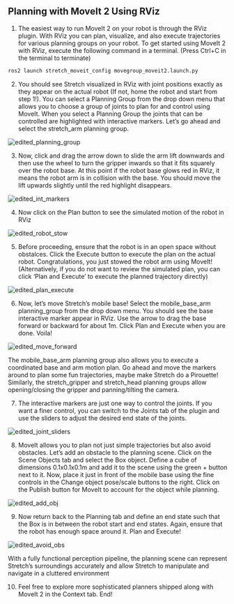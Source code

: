 ## Planning with MoveIt 2 Using RViz

1. The easiest way to run MoveIt 2 on your robot is through the RViz plugin. With RViz you can plan, visualize, and also execute trajectories for various planning groups on your robot. To get started using MoveIt 2 with RViz, execute the following command in a terminal. (Press Ctrl+C in the terminal to terminate)

```{.bash .shell-prompt}
ros2 launch stretch_moveit_config movegroup_moveit2.launch.py
```

2. You should see Stretch visualized in RViz with joint positions exactly as they appear on the actual robot (If not, home the robot and start from step 1!). You can select a Planning Group from the drop down menu that allows you to choose a group of joints to plan for and control using MoveIt. When you select a Planning Group the joints that can be controlled are highlighted with interactive markers. Let’s go ahead and select the stretch_arm planning group.

![edited_planning_group](https://user-images.githubusercontent.com/97639181/181605746-f3b141b8-af4d-4c9e-a3e0-02ec7985c9ab.gif)

3. Now, click and drag the arrow down to slide the arm lift downwards and then use the wheel to turn the gripper inwards so that it fits squarely over the robot base. At this point if the robot base glows red in RViz, it means the robot arm is in collision with the base. You should move the lift upwards slightly until the red highlight disappears.

![edited_int_markers](https://user-images.githubusercontent.com/97639181/181605790-623fef72-ba0b-4448-9240-f9ac0cb7e671.gif)

4. Now click on the Plan button to see the simulated motion of the robot in RViz

![edited_robot_stow](https://user-images.githubusercontent.com/97639181/181605820-9a5390e6-4a5b-49e6-8eae-b4aaa8e070ed.gif)

5. Before proceeding, ensure that the robot is in an open space without obstalces. Click the Execute button to execute the plan on the actual robot. Congratulations, you just stowed the robot arm using MoveIt! (Alternatively, if you do not want to review the simulated plan, you can click ‘Plan and Execute’ to execute the planned trajectory directly)

![edited_plan_execute](https://user-images.githubusercontent.com/97639181/181605939-12160e3a-15c7-40c8-99db-71ef643ff7a6.gif)

6. Now, let’s move Stretch’s mobile base! Select the mobile_base_arm planning_group from the drop down menu. You should see the base interactive marker appear in RViz. Use the arrow to drag the base forward or backward for about 1m. Click Plan and Execute when you are done. Voila!

![edited_move_forward](https://user-images.githubusercontent.com/97639181/181606040-c3496c59-6c6c-483d-9b9b-7538c1f8093a.gif)

The mobile_base_arm planning group also allows you to execute a coordinated base and arm motion plan. Go ahead and move the markers around to plan some fun trajectories, maybe make Stretch do a Pirouette! Similarly, the stretch_gripper and stretch_head planning groups allow opening/closing the gripper and panning/tilting the camera.

7. The interactive markers are just one way to control the joints. If you want a finer control, you can switch to the Joints tab of the plugin and use the sliders to adjust the desired end state of the joints.

![edited_joint_sliders](https://user-images.githubusercontent.com/97639181/181606099-dd17005e-2d21-4006-986a-aaa7caf59e01.gif)

8. MoveIt allows you to plan not just simple trajectories but also avoid obstacles. Let’s add an obstacle to the planning scene. Click on the Scene Objects tab and select the Box object. Define a cube of dimensions 0.1x0.1x0.1m and add it to the scene using the green + button next to it. Now, place it just in front of the mobile base using the fine controls in the Change object pose/scale buttons to the right. Click on the Publish button for MoveIt to account for the object while planning.

![edited_add_obj](https://user-images.githubusercontent.com/97639181/181606170-2aea3b25-6a95-4cfc-bbf3-064f8de50811.gif)

9. Now return back to the Planning tab and define an end state such that the Box is in between the robot start and end states. Again, ensure that the robot has enough space around it. Plan and Execute!

![edited_avoid_obs](https://user-images.githubusercontent.com/97639181/181606192-e42128dc-e8a6-4fb2-b27f-869a99fc414d.gif)

With a fully functional perception pipeline, the planning scene can represent Stretch’s surroundings accurately and allow Stretch to manipulate and navigate in a cluttered environment

10. Feel free to explore more sophisticated planners shipped along with MoveIt 2 in the Context tab. End!
